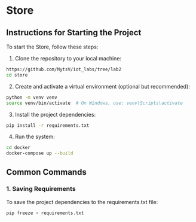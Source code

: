 # Store
## Instructions for Starting the Project
To start the Store, follow these steps:
1. Clone the repository to your local machine:
```bash
https://github.com/MytsV/iot_labs/tree/lab2
cd store
```
2. Create and activate a virtual environment (optional but recommended):
```bash
python -m venv venv
source venv/bin/activate  # On Windows, use: venv\Scripts\activate
```
3. Install the project dependencies:
```bash
pip install -r requirements.txt
```
4. Run the system:
```bash
cd docker
docker-compose up --build
```
## Common Commands
### 1. Saving Requirements
To save the project dependencies to the requirements.txt file:
```bash
pip freeze > requirements.txt
```